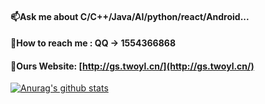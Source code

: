 ####  📫Ask me about C/C++/Java/AI/python/react/Android...  
####  💬How to reach me : QQ -> 1554366868 
####  🤔Ours Website: [http://gs.twoyl.cn/](http://gs.twoyl.cn/) 

[![Anurag's github stats](https://github-readme-stats.vercel.app/api?username=yangyudong2020&theme=midnight-purple)](https://github.com/anuraghazra/github-readme-stats)

 
